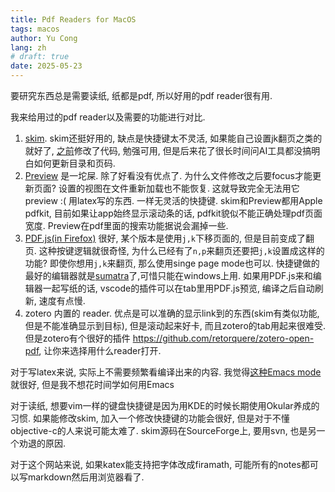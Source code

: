 ```yaml
---
title: Pdf Readers for MacOS
tags: macos
author: Yu Cong
lang: zh
# draft: true
date: 2025-05-23
---
```


要研究东西总是需要读纸, 纸都是pdf, 所以好用的pdf reader很有用. 

我来给用过的pdf reader以及需要的功能进行对比.

1. [skim](https://skim-app.sourceforge.io/). skim还挺好用的, 缺点是快捷键太不灵活, 如果能自己设置jk翻页之类的就好了, [之前](/posts/2024-05-23-buildskim.html)修改了代码, 勉强可用, 但是后来花了很长时间问AI工具都没搞明白如何更新目录和页码.
2. [Preview](https://en.wikipedia.org/wiki/Preview_(macOS)) 是一坨屎. 除了好看没有优点了. 为什么文件修改之后要focus才能更新页面? 设置的视图在文件重新加载也不能恢复. 这就导致完全无法用它preview :( 用latex写的东西. 一样无灵活的快捷键. skim和Preview都用Apple pdfkit, 目前如果让app始终显示滚动条的话, pdfkit貌似不能正确处理pdf页面宽度. Preview在pdf里面的搜索功能据说会漏掉一些.
3. [PDF.js(in Firefox)](https://mozilla.github.io/pdf.js/) 很好, 某个版本是使用`j,k`下移页面的, 但是目前变成了翻页. 这种按键逻辑就很奇怪, 为什么已经有了`n,p`来翻页还要把`j,k`设置成这样的功能? 即使你想用`j,k`来翻页, 那么使用singe page mode也可以. 快捷键做的最好的编辑器就是[sumatra](https://www.sumatrapdfreader.org/free-pdf-reader)了,可惜只能在windows上用. 如果用PDF.js来和编辑器一起写纸的话, vscode的插件可以在tab里用PDF.js预览, 编译之后自动刷新, 速度有点慢.
4. zotero 内置的 reader. 优点是可以准确的显示link到的东西(skim有类似功能,但是不能准确显示到目标), 但是滚动起来好卡, 而且zotero的tab用起来很难受. 但是zotero有个很好的插件 <https://github.com/retorquere/zotero-open-pdf>, 让你来选择用什么reader打开.

对于写latex来说, 实际上不需要频繁看编译出来的内容. 我觉得[这种Emacs mode](https://tony-zorman.com/posts/pretty-latex.html)就很好, 但是我不想花时间学如何用Emacs

对于读纸, 想要vim一样的键盘快捷键是因为用KDE的时候长期使用Okular养成的习惯. 如果能修改skim, 加入一个修改快捷键的功能会很好, 但是对于不懂objective-c的人来说可能太难了. skim源码在SourceForge上, 要用svn, 也是另一个劝退的原因.

对于这个网站来说, 如果katex能支持把字体改成firamath, 可能所有的notes都可以写markdown然后用浏览器看了.